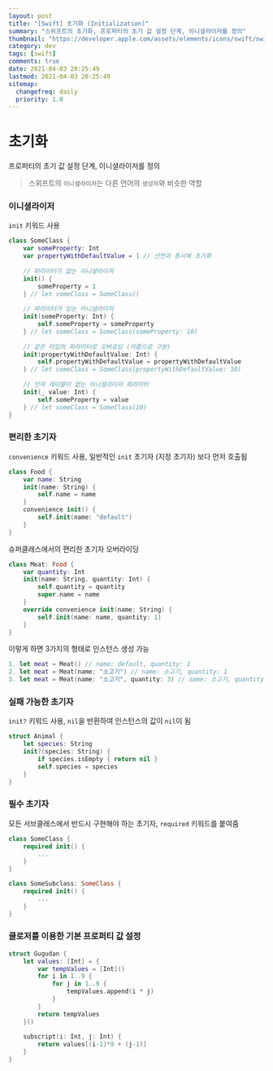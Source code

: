```yaml
---
layout: post
title: "[Swift] 초기화 (Initialization)"
summary: "스위프트의 초기화, 프로퍼티의 초기 값 설정 단계, 이니셜라이저를 정의"
thumbnail: "https://developer.apple.com/assets/elements/icons/swift/swift-256x256.png"
category: dev
tags: [swift]
comments: true
date: 2021-04-03 20:25:49
lastmod: 2021-04-03 20:25:49
sitemap: 
  changefreq: daily
  priority: 1.0
---
```

# 초기화

프로퍼티의 초기 값 설정 단계, 이니셜라이저를 정의

> 스위프트의 `이니셜라이저`는 다른 언어의 `생성자`와 비슷한 역할

### 이니셜라이저

`init` 키워드 사용

```swift
class SomeClass {
	var someProperty: Int
	var propertyWithDefaultValue = 1 // 선언과 동시에 초기화
	
	// 파라미터가 없는 이니셜라이저
	init() {
		someProperty = 1
	} // let someClass = SomeClass()
	
	// 파라미터가 있는 이니셜라이저
	init(someProperty: Int) {
		self.someProperty = someProperty
	} // let someClass = SomeClass(someProperty: 10)
	
	// 같은 타입의 파라미터로 오버로딩 (이름으로 구분)
	init(propertyWithDefaultValue: Int) {
		self.propertyWithDefaultValue = propertyWithDefaultValue
	} // let someClass = SomeClass(propertyWithDefaultValue: 10)
	
	// 인자 레이블이 없는 이니셜라이저 파라미터
	init(_ value: Int) {
		self.someProperty = value
	} // let someClass = SomeClass(10)
}
```

### 편리한 초기자

`convenience` 키워드 사용, 일반적인 `init` 초기자 (지정 초기자) 보다 먼저 호출됨

```swift
class Food {
	var name: String
	init(name: String) {
		self.name = name
	}
	convenience init() {
		self.init(name: "default")
	}
}
```

슈퍼클래스에서의 편리한 초기자 오버라이딩

```swift
class Meat: Food {
	var quantity: Int
	init(name: String, quantity: Int) {
		self.quantity = quantity
		super.name = name
	}
	override convenience init(name: String) {
		self.init(name: name, quantity: 1)
	}
}
```

이렇게 하면 3가지의 형태로 인스턴스 생성 가능
```swift
1. let meat = Meat() // name: default, quantity: 1
2. let meat = Meat(name: "소고기") // name: 소고기, quantity: 1
3. let meat = Meat(name: "소고기", quantity: 3) // name: 소고기, quantity: 3
```

### 실패 가능한 초기자

`init?` 키워드 사용, `nil`을 반환하여 인스턴스의 값이 `nil`이 됨

```swift
struct Animal {
	let species: String
	init?(species: String) {
		if species.isEmpty { return nil }
		self.species = species
	}
}
```

### 필수 초기자

모든 서브클래스에서 반드시 구현해야 하는 초기자, `required` 키워드를 붙여줌

```swift
class SomeClass {
	required init() {
		...
	}
}

class SomeSubclass: SomeClass {
	required init() {
		...
	}
}
```

### 클로저를 이용한 기본 프로퍼티 값 설정
```swift
struct Gugudan {
	let values: [Int] = {
		var tempValues = [Int]()
		for i in 1..9 {
			for j in 1..9 {
				tempValues.append(i * j)
			}
		}
		return tempValues
	}()
	
	subscript(i: Int, j: Int) {
		return values[(i-1)*9 + (j-1)]
	}
}
```
